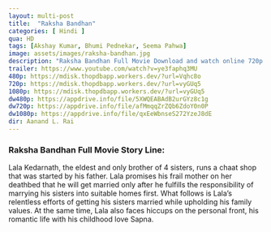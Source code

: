 ```yaml
---
layout: multi-post
title:  "Raksha Bandhan"
categories: [ Hindi ]
qua: HD
tags: [Akshay Kumar, Bhumi Pednekar, Seema Pahwa]
image: assets/images/raksha-bandhan.jpg
description: "Raksha Bandhan Full Movie Download and watch online 720p low file size 500 mb."
trailer: https://www.youtube.com/watch?v=ye3faphq3MU
480p: https://mdisk.thopdbapp.workers.dev/?url=Vqhc8o
720p: https://mdisk.thopdbapp.workers.dev/?url=vyGUq5
1080p: https://mdisk.thopdbapp.workers.dev/?url=vyGUq5
dw480p: https://appdrive.info/file/5XWQEABAdB2urGYz8c1g
dw720p: https://appdrive.info/file/afMmqqZrZQb6ZdoY0n0P
dw1080p: https://appdrive.info/file/qxEeWbnseS272YzeJ8dE
dir: Aanand L. Rai
---
```


### Raksha Bandhan Full Movie Story Line:
Lala Kedarnath, the eldest and only brother of 4 sisters, runs a chaat shop that was started by his father. Lala promises his frail mother on her deathbed that he will get married only after he fulfills the responsibility of marrying his sisters into suitable homes first. What follows is Lala’s relentless efforts of getting his sisters married while upholding his family values. At the same time, Lala also faces hiccups on the personal front, his romantic life with his childhood love Sapna.